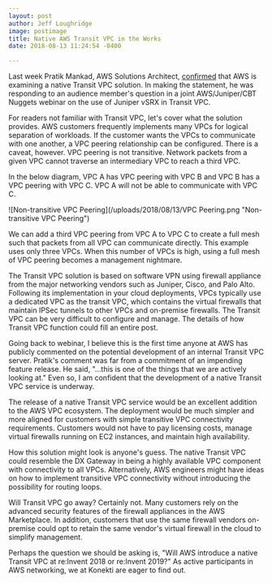 ```yaml
---
layout: post
author: Jeff Loughridge
image: postimage
title: Native AWS Transit VPC in the Works
date: 2018-08-13 11:24:54 -0400

---
```

Last week Pratik Mankad, AWS Solutions Architect, [confirmed](https://youtu.be/8t-a38jBgA0?t=49m36s "Learn How CBT Nuggets Securely Connects VPCs in Minutes with Juniper Networks and AWS") that AWS is examining a native Transit VPC solution. In making the statement, he was responding to an audience member's question in a joint AWS/Juniper/CBT Nuggets webinar on the use of Juniper vSRX in Transit VPC.

For readers not familiar with Transit VPC, let's cover what the solution provides. AWS customers frequently implements many VPCs for logical separation of workloads. If the customer wants the VPCs to communicate with one another, a VPC peering relationship can be configured. There is a caveat, however. VPC peering is not transitive. Network packets from a given VPC cannot traverse an intermediary VPC to reach a third VPC.

In the below diagram, VPC A has VPC peering with VPC B and VPC B has a VPC peering with VPC C. VPC A will not be able to communicate with VPC C.

  
![Non-transitive VPC Peering](/uploads/2018/08/13/VPC Peering.png "Non-transitive VPC Peering")

We can add a third VPC peering from VPC A to VPC C to create a full mesh such that packets from all VPC can communicate directly. This example uses only three VPCs. When this number of VPCs is high, using a full mesh of VPC peering becomes a management nightmare.

The Transit VPC solution is based on software VPN using firewall appliance from the major networking vendors such as Juniper, Cisco, and Palo Alto. Following its implementation in your cloud deployments, VPCs typically use a dedicated VPC as the transit VPC, which contains the virtual firewalls that maintain IPSec tunnels to other VPCs and on-premise firewalls. The Transit VPC can be very difficult to configure and manage. The details of how Transit VPC function could fill an entire post.

Going back to webinar, I believe this is the first time anyone at AWS has publicly commented on the potential development of an internal Transit VPC server. Pratik's comment was far from a commitment of an impending feature release. He said, "...this is one of the things that we are actively looking at." Even so, I am confident that the development of a native Transit VPC service is underway.

The release of a native Transit VPC service would be an excellent addition to the AWS VPC ecosystem. The deployment would be much simpler and more aligned for customers with simple transitive VPC connectivity requirements. Customers would not have to pay licensing costs, manage virtual firewalls running on EC2 instances, and maintain high availability.

How this solution might look is anyone's guess. The native Transit VPC could resemble the DX Gateway in being a highly available VPC component with connectivity to all VPCs. Alternatively, AWS engineers might have ideas on how to implement transitive VPC connectivity without introducing the possibility for routing loops.

Will Transit VPC go away? Certainly not. Many customers rely on the advanced security features of the firewall appliances in the AWS Marketplace. In addition, customers that use the same firewall vendors on-premise could opt to retain the same vendor's virtual firewall in the cloud to simplify management.

Perhaps the question we should be asking is, "Will AWS introduce a native Transit VPC at re:Invent 2018 or re:Invent 2019?" As active participants in AWS networking, we at Konekti are eager to find out.